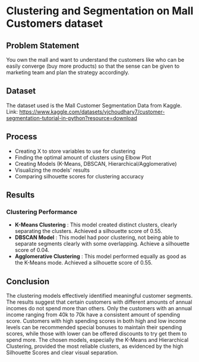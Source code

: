 # Clustering and Segmentation on Mall Customers dataset

## Problem Statement
You own the mall and want to understand the customers like who can be easily converge (buy more products) so that the sense can be given to marketing team and plan the strategy accordingly.

## Dataset
The dataset used is the Mall Customer Segmentation Data from Kaggle.
Link: https://www.kaggle.com/datasets/vjchoudhary7/customer-segmentation-tutorial-in-python?resource=download

## Process
- Creating X to store variables to use for clustering
- Finding the optimal amount of clusters using Elbow Plot
- Creating Models (K-Means, DBSCAN, Hierarchical/Agglomerative)
- Visualizing the models' results
- Comparing silhouette scores for clustering accuracy

## Results
### Clustering Performance
- **K-Means Clustering** : This model created distinct clusters, clearly separating the clusters. Achieved a silhouette score of 0.55.
- **DBSCAN Model** : This model had poor clustering, not being able to separate segments clearly with some overlapping. Achieve a silhouette score of 0.04.
- **Agglomerative Clustering** : This model performed equally as good as the K-Means mode. Achieved a silhouette score of 0.55.

## Conclusion
The clustering models effectively identified meaningful customer segments. The results suggest that certain customers with different amounts of annual incomes do not spend more than others. Only the customers with an annual income ranging from 40k to 70k have a consistent amount of spending score. Customers with high spending scores in both high and low income levels can be recommended special bonuses to maintain their spending scores, while those with lower can be offered discounts to try get them to spend more. The chosen models, especially the K-Means and Hierarchical Clustering, provided the most reliable clusters, as evidenced by the high Silhouette Scores and clear visual separation.